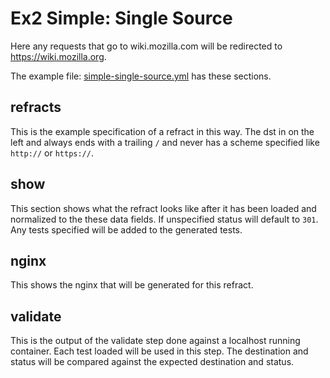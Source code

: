 # Ex2 Simple: Single Source

Here any requests that go to wiki.mozilla.com will be redirected to
https://wiki.mozilla.org.

The example file: [simple-single-source.yml](simple-single-source.yml) has these sections.

## refracts

This is the example specification of a refract in this way. The dst in on
the left and always ends with a trailing `/` and never has a scheme specified
like `http://` or `https://`.

## show

This section shows what the refract looks like after it has been loaded and
normalized to the these data fields. If unspecified status will default to
`301`. Any tests specified will be added to the generated tests.

## nginx

This shows the nginx that will be generated for this refract.

## validate

This is the output of the validate step done against a localhost running
container. Each test loaded will be used in this step. The destination and
status will be compared against the expected destination and status.
